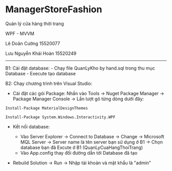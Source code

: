 # ManagerStoreFashion
Quản lý cửa hàng thời trang

WPF - MVVM 

Lê Doãn Cường 15520077

Lưu Nguyễn Khải Hoàn 15520249


-------------------------
B1: Cài đặt database:
    - Chạy file QuanLyKho by hand.sql trong thu mục Database
    - Execute tạo database

B2: Chạy chương trình trên Visual Studio:

   - Cài đặt các gói Package:
        Nhấn vào Tools -> Nuget Package Manager -> Package Manager Console -> Lần lượt gõ từng dòng dưới đây:
            
    Install-Package MaterialDesignThemes

    Install-Package System.Windows.Interactivity.WPF
        
   - Kết nối database:
        + Vào Server Explorer -> Connect to Database -> Change -> Microsoft MQL Server -> Server name là tên server bạn sử dụng ở B1 -> Chọn database bạn đã Excute ở B1 (QuanLyCuaHangThoiTrang)
        + Vào App.config thay đổi đường dẫn tới Database đã tạo
    
   - Rebuild Solution -> Run -> Nhập tài khoản và mật khẩu là "admin" 
